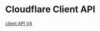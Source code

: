 # Cloudflare Client API
[client API V4](https://documenter.getpostman.com/view/10394726/SzYbxHEm#7478a575-20c7-4b51-be3c-3817b74dc554)